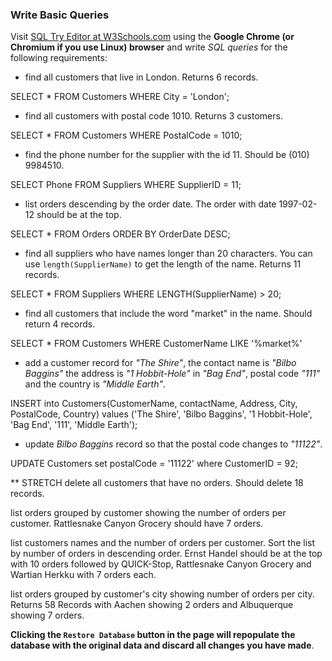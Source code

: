 
### Write Basic Queries

Visit [SQL Try Editor at W3Schools.com](https://www.w3schools.com/Sql/tryit.asp?filename=trysql_select_top) using the **Google Chrome (or Chromium if you use Linux) browser** and write _SQL queries_ for the following requirements:

- find all customers that live in London. Returns 6 records.

SELECT * FROM Customers WHERE City = 'London';

- find all customers with postal code 1010. Returns 3 customers.

SELECT * FROM Customers WHERE PostalCode =  1010;

- find the phone number for the supplier with the id 11. Should be (010) 9984510.

SELECT Phone FROM Suppliers WHERE SupplierID = 11;

- list orders descending by the order date. The order with date 1997-02-12 should be at the top.

SELECT * FROM Orders ORDER BY OrderDate DESC;

- find all suppliers who have names longer than 20 characters. You can use `length(SupplierName)` to get the length of the name. Returns 11 records.

SELECT * FROM Suppliers WHERE LENGTH(SupplierName) > 20;


- find all customers that include the word "market" in the name. Should return 4 records.

SELECT * FROM Customers WHERE CustomerName LIKE '%market%'

- add a customer record for _"The Shire"_, the contact name is _"Bilbo Baggins"_ the address is _"1 Hobbit-Hole"_ in _"Bag End"_, postal code _"111"_ and the country is _"Middle Earth"_.

INSERT into Customers(CustomerName, contactName, Address, City, PostalCode, Country)
values ('The Shire', 'Bilbo Baggins', '1 Hobbit-Hole', 'Bag End', '111', 'Middle Earth');

- update _Bilbo Baggins_ record so that the postal code changes to _"11122"_.

UPDATE Customers set postalCode = '11122' where CustomerID = 92; 


** STRETCH
delete all customers that have no orders. Should delete 18 records.

list orders grouped by customer showing the number of orders per customer. Rattlesnake Canyon Grocery should have 7 orders.

list customers names and the number of orders per customer. Sort the list by number of orders in descending order. Ernst Handel should be at the top with 10 orders followed by QUICK-Stop, Rattlesnake Canyon Grocery and Wartian Herkku with 7 orders each.

list orders grouped by customer's city showing number of orders per city. Returns 58 Records with Aachen showing 2 orders and Albuquerque showing 7 orders.

**Clicking the `Restore Database` button in the page will repopulate the database with the original data and discard all changes you have made**.
